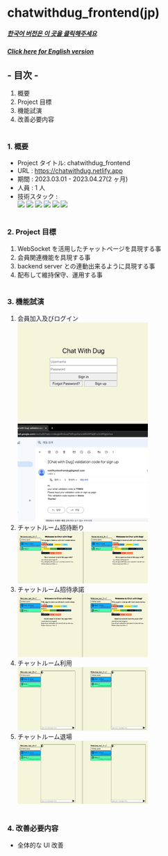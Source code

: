 # chatwithdug_frontend(jp)

##### [한국어 버전은 이 곳을 클릭해주세요](README.md)

##### [Click here for English version](README_EN.md)

## - 目次 -

1. 概要
2. Project 目標
3. 機能試演
4. 改善必要内容
   </br>
   </br>

### 1. 概要

- Project タイトル: chatwithdug_frontend
- URL : https://chatwithdug.netlify.app
- 期間 : 2023.03.01 - 2023.04.27(2 ヶ月)
- 人員 : 1 人
- 技術スタック : </br>
  <img src="https://img.shields.io/badge/HTML5-E34F26?style=for-the-badge&logo=HTML5&logoColor=white">
  <img src="https://img.shields.io/badge/CSS3-1572B6?style=for-the-badge&logo=CSS3&logoColor=white">
  <img src="https://img.shields.io/badge/Javascript-F7DF1E?style=for-the-badge&logo=Javascript&logoColor=white">
  <img src="https://img.shields.io/badge/socket.io-010101?style=for-the-badge&logo=socketdotio&logoColor=white">
  <img src="https://img.shields.io/badge/React-61DAFB?style=for-the-badge&logo=react&logoColor=white">
  <img src="https://img.shields.io/badge/Git-F05032?style=for-the-badge&logo=Git&logoColor=white">
  </br>
  </br>

### 2. Project 目標

1. WebSocket を活用したチャットページを具現する事
2. 会員関連機能を具現する事
3. backend server との連動出来るように具現する事
4. 配布して維持保守、運用する事
   </br>
   </br>

### 3. 機能試演 </br>

1. 会員加入及びログイン</br>
   <img src='./src/images/signup1.gif' width=300px>
   <img src='./src/images/signup2.gif' width=300px>
2. チャットルーム招待断り</br>
   <img src='./src/images/inviteDeny.gif' width=300px>
3. チャットルーム招待承諾</br>
   <img src='./src/images/inviteAccept.gif' width=300px>
4. チャットルーム利用</br>
   <img src='./src/images/room.gif' width=300px>
5. チャットルーム退場</br>
   <img src='./src/images/leaveRoom.gif' width=300px>
   </br>
   </br>

### 4. 改善必要内容

- 全体的な UI 改善
